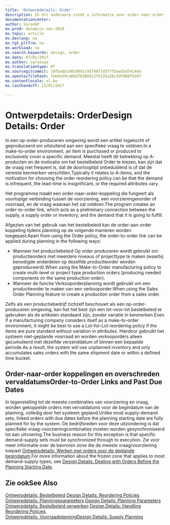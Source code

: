 ```yaml
---
title: 'Ontwerpdetails: Order'
description: In dit onderwerp vindt u informatie over order-naar-order-koppelingen in een omgeving waarin op order wordt geproduceerd.
documentationcenter: 
author: SorenGP
ms.prod: dynamics-nav-2018
ms.topic: article
ms.devlang: na
ms.tgt_pltfrm: na
ms.workload: na
ms.search.keywords: design, order
ms.date: 07/01/2017
ms.author: sgroespe
ms.translationtype: HT
ms.sourcegitcommit: 1dfba8b14019991c95f40ffd5f7fbaed5df414eb
ms.openlocfilehash: 7eb4e59ca66d781003c2fb135a26c3df088fb28f
ms.contentlocale: nl-be
ms.lasthandoff: 12/01/2017

---
```

# <a name="design-details-order"></a><span data-ttu-id="c9376-103">Ontwerpdetails: Order</span><span class="sxs-lookup"><span data-stu-id="c9376-103">Design Details: Order</span></span>
<span data-ttu-id="c9376-104">In een op-order-produceren omgeving wordt een artikel ingekocht of geproduceerd om uitsluitend aan een specifieke vraag te voldoen.</span><span class="sxs-lookup"><span data-stu-id="c9376-104">In a make-to-order environment, an item is purchased or produced to exclusively cover a specific demand.</span></span> <span data-ttu-id="c9376-105">Meestal heeft dit betrekking op A-producten en de motivatie om het bestelbeleid Order te kiezen, kan zijn dat de vraag niet frequent is, dat de doorlooptijd onbeduidend is of dat de vereiste kenmerken verschillen.</span><span class="sxs-lookup"><span data-stu-id="c9376-105">Typically it relates to A-items, and the motivation for choosing the order reordering policy can be that the demand is infrequent, the lead-time is insignificant, or the required attributes vary.</span></span>  
  
<span data-ttu-id="c9376-106">Het programma maakt een order-naar-order-koppeling die fungeert als voorlopige verbinding tussen de voorziening, een voorzieningenorder of voorraad, en de vraag waaraan het zal voldoen.</span><span class="sxs-lookup"><span data-stu-id="c9376-106">The program creates an order-to-order link, which acts as a preliminary connection between the supply, a supply order or inventory, and the demand that it is going to fulfill.</span></span>  
  
<span data-ttu-id="c9376-107">Afgezien van het gebruik van het bestelbeleid kan de order-aan-order koppeling tijdens planning op de volgende manieren worden toegepast:</span><span class="sxs-lookup"><span data-stu-id="c9376-107">Apart from using the Order policy, the order-to-order link can be applied during planning in the following ways:</span></span>  
  
* <span data-ttu-id="c9376-108">Wanneer het productiebeleid Op order produceren wordt gebruikt om productieorders met meerdere niveaus of projecttype te maken (waarbij benodigde onderdelen op dezelfde productieorder worden geproduceerd).</span><span class="sxs-lookup"><span data-stu-id="c9376-108">When using the Make-to-Order manufacturing policy to create multi-level or project type production orders (producing needed components on the same production order).</span></span>  
* <span data-ttu-id="c9376-109">Wanneer de functie Verkooporderplanning wordt gebruikt om een productieorder te maken van een verkooporder.</span><span class="sxs-lookup"><span data-stu-id="c9376-109">When using the Sales Order Planning feature to create a production order from a sales order.</span></span>  
  
<span data-ttu-id="c9376-110">Zelfs als een productiebedrijf zichzelf beschouwt als een op-order-produceren omgeving, kan het het best zijn een lot-voor-lot bestelbeleid te gebruiken als de artikelen standaard zijn, zonder variatie in kenmerken.</span><span class="sxs-lookup"><span data-stu-id="c9376-110">Even if a manufacturing company considers itself as a make-to-order environment, it might be best to use a Lot-for-Lot reordering policy if the items are pure standard without variation in attributes.</span></span> <span data-ttu-id="c9376-111">Hierdoor gebruikt het systeem niet-geplande voorraad en worden verkooporders alleen gecumuleerd met dezelfde verzenddatum of binnen een bepaalde periode.</span><span class="sxs-lookup"><span data-stu-id="c9376-111">As a result, the system will use unplanned inventory and only accumulates sales orders with the same shipment date or within a defined time bucket.</span></span>  
  
## <a name="order-to-order-links-and-past-due-dates"></a><span data-ttu-id="c9376-112">Order-naar-order koppelingen en overschreden vervaldatums</span><span class="sxs-lookup"><span data-stu-id="c9376-112">Order-to-Order Links and Past Due Dates</span></span>  
<span data-ttu-id="c9376-113">In tegenstelling tot de meeste combinaties van voorziening en vraag, worden gekoppelde orders met vervaldatums voor de begindatum van de planning, volledig door het systeem gepland.</span><span class="sxs-lookup"><span data-stu-id="c9376-113">Unlike most supply-demand sets, linked orders with due dates before the planning starting date are fully planned for by the system.</span></span> <span data-ttu-id="c9376-114">De bedrijfsreden voor deze uitzondering is dat specifieke vraag-voorzieningcombinaties moeten worden gesynchroniseerd tot aan uitvoering.</span><span class="sxs-lookup"><span data-stu-id="c9376-114">The business reason for this exception is that specific demand-supply sets must be synchronized through to execution.</span></span> <span data-ttu-id="c9376-115">Zie voor meer informatie over de bevroren zone die de meeste vraag/voorziening toepast [Ontwerpdetails: Werken met orders voor de geplande begindatum](design-details-dealing-with-orders-before-the-planning-starting-date.md).</span><span class="sxs-lookup"><span data-stu-id="c9376-115">For more information about the frozen zone that applies to most demand-supply types, see [Design Details: Dealing with Orders Before the Planning Starting Date](design-details-dealing-with-orders-before-the-planning-starting-date.md).</span></span>  
  
## <a name="see-also"></a><span data-ttu-id="c9376-116">Zie ook</span><span class="sxs-lookup"><span data-stu-id="c9376-116">See Also</span></span>  
<span data-ttu-id="c9376-117">[Ontwerpdetails: Bestelbeleid](design-details-reordering-policies.md) </span><span class="sxs-lookup"><span data-stu-id="c9376-117">[Design Details: Reordering Policies](design-details-reordering-policies.md) </span></span>  
<span data-ttu-id="c9376-118">[Ontwerpdetails: Planningsparameters](design-details-planning-parameters.md) </span><span class="sxs-lookup"><span data-stu-id="c9376-118">[Design Details: Planning Parameters](design-details-planning-parameters.md) </span></span>  
<span data-ttu-id="c9376-119">[Ontwerpdetails: Bestelbeleid verwerken](design-details-handling-reordering-policies.md) </span><span class="sxs-lookup"><span data-stu-id="c9376-119">[Design Details: Handling Reordering Policies](design-details-handling-reordering-policies.md) </span></span>  
[<span data-ttu-id="c9376-120">Ontwerpdetails: Voorraadplanning</span><span class="sxs-lookup"><span data-stu-id="c9376-120">Design Details: Supply Planning</span></span>](design-details-supply-planning.md)
